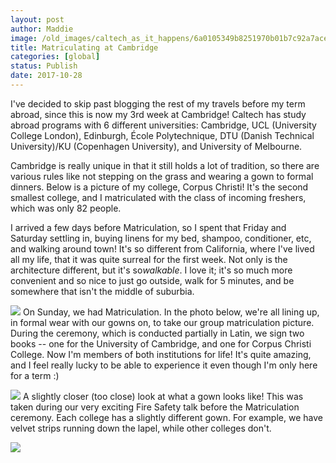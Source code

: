 ```yaml
---
layout: post
author: Maddie
image: /old_images/caltech_as_it_happens/6a0105349b8251970b01b7c92a7ace970b.jpg
title: Matriculating at Cambridge
categories: [global]
status: Publish
date: 2017-10-28
---
```


I've decided to skip past blogging the rest of my travels before my term abroad, since this is now my 3rd week at Cambridge! Caltech has study abroad programs with 6 different universities: Cambridge, UCL (University College London), Edinburgh, École Polytechnique, DTU (Danish Technical University)/KU (Copenhagen University), and University of Melbourne.

Cambridge is really unique in that it still holds a lot of tradition, so there are various rules like not stepping on the grass and wearing a gown to formal dinners. Below is a picture of my college, Corpus Christi! It's the second smallest college, and I matriculated with the class of incoming freshers, which was only 82 people.

I arrived a few days before Matriculation, so I spent that Friday and Saturday settling in, buying linens for my bed, shampoo, conditioner, etc, and walking around town! It's so different from California, where I've lived all my life, that it was quite surreal for the first week. Not only is the architecture different, but it's so*walkable*. I love it; it's so much more convenient and so nice to just go outside, walk for 5 minutes, and be somewhere that isn't the middle of suburbia.


![](/old_images/6a01b8d28f2857970c01b7c92b5dc2970b-pi.jpg)
On Sunday, we had Matriculation. In the photo below, we're all lining up, in formal wear with our gowns on, to take our group matriculation picture. During the ceremony, which is conducted partially in Latin, we sign two books -- one for the University of Cambridge, and one for Corpus Christi College. Now I'm members of both institutions for life! It's quite amazing, and I feel really lucky to be able to experience it even though I'm only here for a term :)


![](/old_images/caltech_as_it_happens/6a0105349b8251970b01b7c92a7ae4970b.jpg)
A slightly closer (too close) look at what a gown looks like! This was taken during our very exciting Fire Safety talk before the Matriculation ceremony. Each college has a slightly different gown. For example, we have velvet strips running down the lapel, while other colleges don't.


![](/old_images/6a01b8d28f2857970c01b8d2b64fee970c-pi.jpg)
